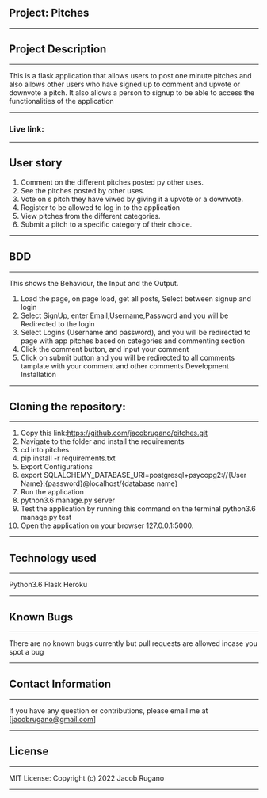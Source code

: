 ## Project: Pitches
 ------------------------------------------------------------
## Project Description
 ------------------------------------------------------------
This is a flask application that allows users to post one minute pitches and also allows other users who have signed up to comment and upvote or downvote a pitch. It also allows a person to signup to be able to access the functionalities of the application

 ------------------------------------------------------------
### Live link:
 ------------------------------------------------------------
## User story
1) Comment on the different pitches posted py other uses.
2) See the pitches posted by other uses.
3) Vote on s pitch they have viwed by giving it a upvote or a downvote.
4) Register to be allowed to log in to the application
5) View pitches from the different categories.
6) Submit a pitch to a specific category of their choice.

 ------------------------------------------------------------
## BDD
 ------------------------------------------------------------
This shows the Behaviour, the Input	and the Output.
1) Load the page, on page load, get all posts, Select between signup and login
2) Select SignUp, enter Email,Username,Password	and you will be Redirected to the login
3) Select Logins (Username and password), and you will be redirected to page with app pitches based on categories and commenting section
4) Click the comment button, and input your comment
5) Click on submit button and you will be redirected to all comments tamplate with your comment and other comments
Development Installation
 ------------------------------------------------------------
## Cloning the repository:
------------------------------------------------------------
1) Copy this link:https://github.com/jacobrugano/pitches.git
2) Navigate to the folder and install the requirements
3) cd into pitches
4) pip install -r requirements.txt
5) Export Configurations
6) export SQLALCHEMY_DATABASE_URI=postgresql+psycopg2://{User Name}:{password}@localhost/{database name}
7) Run the application
8) python3.6 manage.py server
9) Test the application by running this command on the terminal python3.6 manage.py test
10) Open the application on your browser 127.0.0.1:5000.
 ------------------------------------------------------------
## Technology used
------------------------------------------------------------
Python3.6
Flask
Heroku

------------------------------------------------------------
## Known Bugs
------------------------------------------------------------
There are no known bugs currently but pull requests are allowed incase you spot a bug

------------------------------------------------------------
## Contact Information
------------------------------------------------------------
If you have any question or contributions, please email me at [jacobrugano@gmail.com]

------------------------------------------------------------
## License
------------------------------------------------------------
MIT License:
Copyright (c) 2022 Jacob Rugano
- ------------------------------------------------------------
